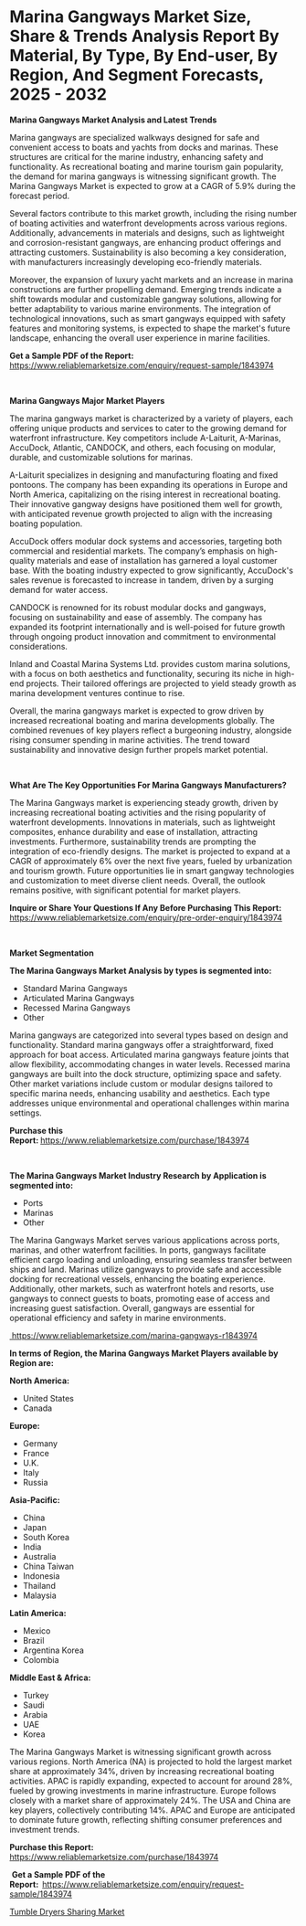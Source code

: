 <p><h1>Marina Gangways Market Size, Share & Trends Analysis Report By Material, By Type, By End-user, By Region, And Segment Forecasts, 2025 - 2032</h1></p><p><strong>Marina Gangways Market Analysis and Latest Trends</strong></p>
<p><p>Marina gangways are specialized walkways designed for safe and convenient access to boats and yachts from docks and marinas. These structures are critical for the marine industry, enhancing safety and functionality. As recreational boating and marine tourism gain popularity, the demand for marina gangways is witnessing significant growth. The Marina Gangways Market is expected to grow at a CAGR of 5.9% during the forecast period.</p><p>Several factors contribute to this market growth, including the rising number of boating activities and waterfront developments across various regions. Additionally, advancements in materials and designs, such as lightweight and corrosion-resistant gangways, are enhancing product offerings and attracting customers. Sustainability is also becoming a key consideration, with manufacturers increasingly developing eco-friendly materials.</p><p>Moreover, the expansion of luxury yacht markets and an increase in marina constructions are further propelling demand. Emerging trends indicate a shift towards modular and customizable gangway solutions, allowing for better adaptability to various marine environments. The integration of technological innovations, such as smart gangways equipped with safety features and monitoring systems, is expected to shape the market's future landscape, enhancing the overall user experience in marine facilities.</p></p>
<p><strong>Get a Sample PDF of the Report:&nbsp;</strong> <a href="https://www.reliablemarketsize.com/enquiry/request-sample/1843974?utm_campaign=3564&utm_medium=2&utm_source=Github&utm_content=ia&utm_term=12042025&utm_id=marina-gangways">https://www.reliablemarketsize.com/enquiry/request-sample/1843974</a></p>
<p>&nbsp;</p>
<p><strong>Marina Gangways Major Market Players</strong></p>
<p><p>The marina gangways market is characterized by a variety of players, each offering unique products and services to cater to the growing demand for waterfront infrastructure. Key competitors include A-Laiturit, A-Marinas, AccuDock, Atlantic, CANDOCK, and others, each focusing on modular, durable, and customizable solutions for marinas.</p><p>A-Laiturit specializes in designing and manufacturing floating and fixed pontoons. The company has been expanding its operations in Europe and North America, capitalizing on the rising interest in recreational boating. Their innovative gangway designs have positioned them well for growth, with anticipated revenue growth projected to align with the increasing boating population.</p><p>AccuDock offers modular dock systems and accessories, targeting both commercial and residential markets. The company’s emphasis on high-quality materials and ease of installation has garnered a loyal customer base. With the boating industry expected to grow significantly, AccuDock's sales revenue is forecasted to increase in tandem, driven by a surging demand for water access.</p><p>CANDOCK is renowned for its robust modular docks and gangways, focusing on sustainability and ease of assembly. The company has expanded its footprint internationally and is well-poised for future growth through ongoing product innovation and commitment to environmental considerations.</p><p>Inland and Coastal Marina Systems Ltd. provides custom marina solutions, with a focus on both aesthetics and functionality, securing its niche in high-end projects. Their tailored offerings are projected to yield steady growth as marina development ventures continue to rise.</p><p>Overall, the marina gangways market is expected to grow driven by increased recreational boating and marina developments globally. The combined revenues of key players reflect a burgeoning industry, alongside rising consumer spending in marine activities. The trend toward sustainability and innovative design further propels market potential.</p></p>
<p>&nbsp;</p>
<p><strong>What Are The Key Opportunities For Marina Gangways Manufacturers?</strong></p>
<p><p>The Marina Gangways market is experiencing steady growth, driven by increasing recreational boating activities and the rising popularity of waterfront developments. Innovations in materials, such as lightweight composites, enhance durability and ease of installation, attracting investments. Furthermore, sustainability trends are prompting the integration of eco-friendly designs. The market is projected to expand at a CAGR of approximately 6% over the next five years, fueled by urbanization and tourism growth. Future opportunities lie in smart gangway technologies and customization to meet diverse client needs. Overall, the outlook remains positive, with significant potential for market players.</p></p>
<p><strong>Inquire or Share Your Questions If Any Before Purchasing This Report:</strong> <a href="https://www.reliablemarketsize.com/enquiry/pre-order-enquiry/1843974?utm_campaign=3564&utm_medium=2&utm_source=Github&utm_content=ia&utm_term=12042025&utm_id=marina-gangways">https://www.reliablemarketsize.com/enquiry/pre-order-enquiry/1843974</a></p>
<p>&nbsp;</p>
<p><strong>Market Segmentation</strong></p>
<p><strong>The Marina Gangways Market Analysis by types is segmented into:</strong></p>
<p><ul><li>Standard Marina Gangways</li><li>Articulated Marina Gangways</li><li>Recessed Marina Gangways</li><li>Other</li></ul></p>
<p><p>Marina gangways are categorized into several types based on design and functionality. Standard marina gangways offer a straightforward, fixed approach for boat access. Articulated marina gangways feature joints that allow flexibility, accommodating changes in water levels. Recessed marina gangways are built into the dock structure, optimizing space and safety. Other market variations include custom or modular designs tailored to specific marina needs, enhancing usability and aesthetics. Each type addresses unique environmental and operational challenges within marina settings.</p></p>
<p><strong>Purchase this Report:&nbsp;</strong><a href="https://www.reliablemarketsize.com/purchase/1843974?utm_campaign=3564&utm_medium=2&utm_source=Github&utm_content=ia&utm_term=12042025&utm_id=marina-gangways">https://www.reliablemarketsize.com/purchase/1843974</a></p>
<p>&nbsp;</p>
<p><strong>The Marina Gangways Market Industry Research by Application is segmented into:</strong></p>
<p><ul><li>Ports</li><li>Marinas</li><li>Other</li></ul></p>
<p><p>The Marina Gangways Market serves various applications across ports, marinas, and other waterfront facilities. In ports, gangways facilitate efficient cargo loading and unloading, ensuring seamless transfer between ships and land. Marinas utilize gangways to provide safe and accessible docking for recreational vessels, enhancing the boating experience. Additionally, other markets, such as waterfront hotels and resorts, use gangways to connect guests to boats, promoting ease of access and increasing guest satisfaction. Overall, gangways are essential for operational efficiency and safety in marine environments.</p></p>
<p><a href="https://www.reliablemarketsize.com/marina-gangways-r1843974?utm_campaign=3564&utm_medium=2&utm_source=Github&utm_content=ia&utm_term=12042025&utm_id=marina-gangways">&nbsp;https://www.reliablemarketsize.com/marina-gangways-r1843974</a></p>
<p><strong>In terms of Region, the Marina Gangways Market Players available by Region are:</strong></p>
<p>
    <p> <strong> North America: </strong>
        <ul>
            <li>United States</li>
            <li>Canada</li>
        </ul>
        </p> 
    <p> <strong> Europe: </strong>
        <ul>
            <li>Germany</li>
            <li>France</li>
            <li>U.K.</li>
            <li>Italy</li>
            <li>Russia</li>
        </ul>
        </p> 
    <p> <strong> Asia-Pacific: </strong>
        <ul>
            <li>China</li>
            <li>Japan</li>
            <li>South Korea</li>
            <li>India</li>
            <li>Australia</li>
            <li>China Taiwan</li>
            <li>Indonesia</li>
            <li>Thailand</li>
            <li>Malaysia</li>
        </ul>
        </p> 
    <p> <strong> Latin America: </strong>
        <ul>
            <li>Mexico</li>
            <li>Brazil</li>
            <li>Argentina Korea</li>
            <li>Colombia</li>
        </ul>
        </p> 
    <p> <strong> Middle East & Africa: </strong>
        <ul>
            <li>Turkey</li>
            <li>Saudi</li>
            <li>Arabia</li>
            <li>UAE</li>
            <li>Korea</li>
        </ul>
    </p>
    </p>
<p><p>The Marina Gangways Market is witnessing significant growth across various regions. North America (NA) is projected to hold the largest market share at approximately 34%, driven by increasing recreational boating activities. APAC is rapidly expanding, expected to account for around 28%, fueled by growing investments in marine infrastructure. Europe follows closely with a market share of approximately 24%. The USA and China are key players, collectively contributing 14%. APAC and Europe are anticipated to dominate future growth, reflecting shifting consumer preferences and investment trends.</p></p>
<p><strong>Purchase this Report: </strong><a href="https://www.reliablemarketsize.com/purchase/1843974?utm_campaign=3564&utm_medium=2&utm_source=Github&utm_content=ia&utm_term=12042025&utm_id=marina-gangways">https://www.reliablemarketsize.com/purchase/1843974</a></p>
<p>&nbsp;<strong>Get a Sample PDF of the Report:&nbsp;&nbsp;</strong><a href="https://www.reliablemarketsize.com/enquiry/request-sample/1843974?utm_campaign=3564&utm_medium=2&utm_source=Github&utm_content=ia&utm_term=12042025&utm_id=marina-gangways">https://www.reliablemarketsize.com/enquiry/request-sample/1843974</a></p>
<p><strong></strong></p>
<p><p><a href="https://github.com/groszsaoudrd/Market-Research-Report-List-1/blob/main/tumble-dryers-sharing-market.md?utm_campaign=3564&utm_medium=2&utm_source=Github&utm_content=ia&utm_term=12042025&utm_id=marina-gangways">Tumble Dryers Sharing Market</a></p></p>